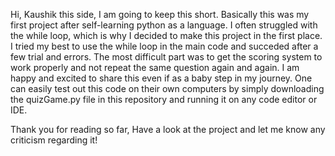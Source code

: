 Hi, Kaushik this side, I am going to keep this short.
Basically this was my first project after self-learning python as a language. I often struggled with the while loop, which is why I decided to make this project
in the first place. I tried my best to use the while loop in the main code and succeded after a few trial and errors.
The most difficult part was to get the scoring system to work properly and not repeat the same question again and again.
I am happy and excited to share this even if as a baby step in my journey.
One can easily test out this code on their own computers by simply downloading the quizGame.py file in this repository and running it on any code editor or IDE.

Thank you for reading so far, Have a look at the project and let me know any criticism regarding it!
